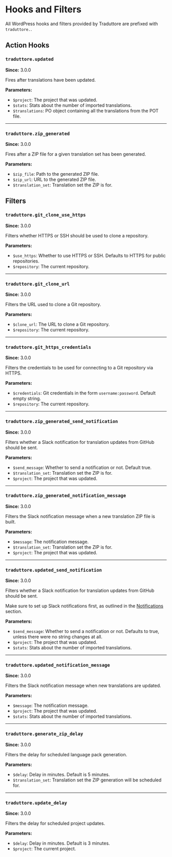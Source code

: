 # Hooks and Filters

All WordPress hooks and filters provided by Traduttore are prefixed with `traduttore.`.

## Action Hooks

### `traduttore.updated`

**Since:** 3.0.0

Fires after translations have been updated.

**Parameters:**

* `$project`: The project that was updated.
* `$stats`: Stats about the number of imported translations.
* `$translations`: PO object containing all the translations from the POT file.

----

### `traduttore.zip_generated`

**Since:** 3.0.0

Fires after a ZIP file for a given translation set has been generated.

**Parameters:**

* `$zip_file`: Path to the generated ZIP file.
* `$zip_url`: URL to the generated ZIP file.
* `$translation_set`: Translation set the ZIP is for.

## Filters

### `traduttore.git_clone_use_https`

**Since:** 3.0.0

Filters whether HTTPS or SSH should be used to clone a repository.

**Parameters:**

* `$use_https`: Whether to use HTTPS or SSH. Defaults to HTTPS for public repositories.
* `$repository`: The current repository.

----

### `traduttore.git_clone_url`

**Since:** 3.0.0

Filters the URL used to clone a Git repository.

**Parameters:**

* `$clone_url`: The URL to clone a Git repository.
* `$repository`: The current repository.

----

### `traduttore.git_https_credentials`

**Since:** 3.0.0

Filters the credentials to be used for connecting to a Git repository via HTTPS.

**Parameters:**

* `$credentials`: Git credentials in the form `username:password`. Default empty string.
* `$repository`: The current repository.

----

### `traduttore.zip_generated_send_notification`

**Since:** 3.0.0

Filters whether a Slack notification for translation updates from GitHub should be sent.

**Parameters:**

* `$send_message`: Whether to send a notification or not. Default true.
* `$translation_set`: Translation set the ZIP is for.
* `$project`: The project that was updated.

----

### `traduttore.zip_generated_notification_message`

**Since:** 3.0.0

Filters the Slack notification message when a new translation ZIP file is built.

**Parameters:**

* `$message`: The notification message.
* `$translation_set`: Translation set the ZIP is for.
* `$project`: The project that was updated.

----

### `traduttore.updated_send_notification`

**Since:** 3.0.0

Filters whether a Slack notification for translation updates from GitHub should be sent.

Make sure to set up Slack notifications first, as outlined in the [Notifications](notifications.md) section.

**Parameters:**

* `$send_message`: Whether to send a notification or not. Defaults to true, unless there were no string changes at all.
* `$project`: The project that was updated.
* `$stats`: Stats about the number of imported translations.

----

### `traduttore.updated_notification_message`

**Since:** 3.0.0

Filters the Slack notification message when new translations are updated.

**Parameters:**

* `$message`: The notification message.
* `$project`: The project that was updated.
* `$stats`: Stats about the number of imported translations.

----

### `traduttore.generate_zip_delay`

**Since:** 3.0.0

Filters the delay for scheduled language pack generation.

**Parameters:**

* `$delay`: Delay in minutes. Default is 5 minutes.
* `$translation_set`: Translation set the ZIP generation will be scheduled for.

----

### `traduttore.update_delay`

**Since:** 3.0.0

Filters the delay for scheduled project updates.

**Parameters:**

* `$delay`: Delay in minutes. Default is 3 minutes.
* `$project`: The current project.
